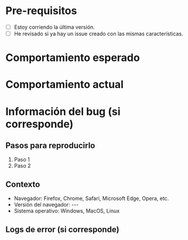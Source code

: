 # Pre-requisitos

<!-- Por favor responde las siguientes preguntas antes de crear un issue. **PUEDES ELIMINAR LA SECCIÓN DE REQUISITOS.** -->

- [ ] Estoy corriendo la última versión.
- [ ] He revisado si ya hay un issue creado con las mismas características.

# Comportamiento esperado

<!-- Describa el aquí el comportamiento esperado. -->

# Comportamiento actual

<!-- Describa el aquí el comportamiento actual. Incluye capturas de pantalla o videos si es posible. -->

# Información del bug (si corresponde)

<!-- Ayude a proporcionar información sobre la falla si se trata de un error. Si no es un error, elimine el resto de esta plantilla. -->

## Pasos para reproducirlo

<!-- Proporcione los pasos detallados para reproducir el problema. -->

1. Paso 1
2. Paso 2

## Contexto

<!-- Proporcione cualquier información relevante sobre su configuración. Esto es importante en caso de que el problema no sea reproducible excepto bajo ciertas condiciones. -->

- Navegador: Firefox, Chrome, Safari, Microsoft Edge, Opera, etc.
- Versión del navegador: ---
- Sistema operativo: Windows, MacOS, Linux

## Logs de error (si corresponde)

<!-- Incluya aquí cualquier fragmento de registro o archivo relevante. -->